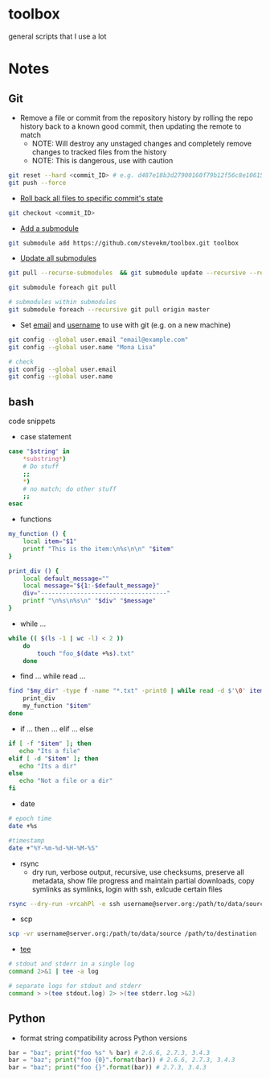 # toolbox
general scripts that I use a lot


# Notes

## Git

- Remove a file or commit from the repository history by rolling the repo history back to a known good commit, then updating the remote to match
  - NOTE: Will destroy any unstaged changes and completely remove changes to tracked files from the history
  - NOTE: This is dangerous, use with caution
```bash
git reset --hard <commit_ID> # e.g. d487e18b3d27900160f79b12f56c8e106150151c
git push --force
```

- [Roll back all files to specific commit's state](http://stackoverflow.com/a/4114122/5359531)
```bash
git checkout <commit_ID> 
```

- [Add a submodule](https://github.com/blog/2104-working-with-submodules)

```bash
git submodule add https://github.com/stevekm/toolbox.git toolbox
```

- [Update all submodules](http://stackoverflow.com/a/5828396/5359531)

```bash
git pull --recurse-submodules  && git submodule update --recursive --remote

git submodule foreach git pull

# submodules within submodules
git submodule foreach --recursive git pull origin master
```

- Set [email](https://help.github.com/articles/setting-your-email-in-git/) and [username](https://help.github.com/articles/setting-your-username-in-git/) to use with git (e.g. on a new machine)

```bash
git config --global user.email "email@example.com"
git config --global user.name "Mona Lisa"

# check
git config --global user.email
git config --global user.name
```


## bash
code snippets
- case statement
```bash
case "$string" in 
    *substring*)
    # Do stuff
    ;;
    *)
    # no match; do other stuff
    ;;
esac
```
- functions
```bash
my_function () {
    local item="$1"
    printf "This is the item:\n%s\n\n" "$item"
}

print_div () {
    local default_message=""
    local message="${1:-$default_message}"
    div="-----------------------------------"
    printf "\n%s\n%s\n" "$div" "$message"
}
```

- while ...
```bash
while (( $(ls -1 | wc -l) < 2 )) 
    do
        touch "foo_$(date +%s).txt"
    done
```
- find ... while read ...
```bash
find "$my_dir" -type f -name "*.txt" -print0 | while read -d $'\0' item; do
    print_div
    my_function "$item"
done

```
- if ... then ... elif ... else
```bash
if [ -f "$item" ]; then
   echo "Its a file"
elif [ -d "$item" ]; then
   echo "Its a dir"
else
   echo "Not a file or a dir"
fi
```

- date

```bash
# epoch time
date +%s

#timestamp
date +"%Y-%m-%d-%H-%M-%S"
```

- rsync
  - dry run, verbose output, recursive, use checksums, preserve all metadata, show file progress and maintain partial downloads, copy symlinks as symlinks, login with ssh, exlcude certain files
```bash
rsync --dry-run -vrcahPl -e ssh username@server.org:/path/to/data/source /path/to/destination --exclude="*.bam" --exclude="*.fastq.gz"
```

- scp
```bash
scp -vr username@server.org:/path/to/data/source /path/to/destination
```

- [tee](http://stackoverflow.com/questions/692000/how-do-i-write-stderr-to-a-file-while-using-tee-with-a-pipe)
```bash
# stdout and stderr in a single log 
command 2>&1 | tee -a log

# separate logs for stdout and stderr
command > >(tee stdout.log) 2> >(tee stderr.log >&2)
```

## Python
- format string compatibility across Python versions
```python
bar = "baz"; print("foo %s" % bar) # 2.6.6, 2.7.3, 3.4.3
bar = "baz"; print("foo {0}".format(bar)) # 2.6.6, 2.7.3, 3.4.3
bar = "baz"; print("foo {}".format(bar)) # 2.7.3, 3.4.3
```
